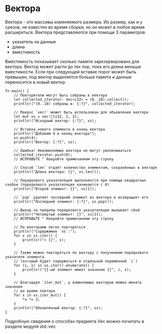 # Вектора

Вектора - это массивы изменяемого размера. Их размер, как и у 
срезов, не известен во время сборки, но он может в любое 
время расширяться. Вектора представляются при помощи 3 
параметров:

- указатель на данные
- длина
- вместимость

Вместимость показывает сколько памяти зарезервировано для 
вектора. Вектор может расти до тех пор, пока его длина меньше 
вместимости. Если при следующей вставке порог может быть 
превышен, под вектор выделяется больше памяти и данные переносятся в новый вектор.

```rust,editable,ignore,mdbook-runnable
fn main() {
    // Повторители могут быть собраны в вектора
    let collected_iterator: Vec<i32> = (0..10).collect();
    println!("(0..10) собраны в: {:?}", collected_iterator);

    // Макрос `vec!` может быть использован для объявления вектора
    let mut xs = vec![1i32, 2, 3];
    println!("Исходный вектор: {:?}", xs);

    // Вставка нового элемента в конец вектора
    println!("Добавим 4 в конец вектора");
    xs.push(4);
    println!("Вектор: {:?}", xs);

    // Ошибка! Неизменяемые вектора не могут увеличиваться
    collected_iterator.push(0);
    // ИСПРАВЬТЕ ^ Накройте примечанием эту строку

    // Способ `len` отдаёт количество элементом, сохранённых в векторе
    println!("Длина вектора: {}", xs.len());

    // Порядкового указателяция выполняется при помощи квадратных скобок (порядкового указателяция начинается с 0)
    println!("Второй элемент: {}", xs[1]);

    // `pop` удаляет последний элемент из вектора и возвращает его
    println!("Последний элемент: {:?}", xs.pop());

    // Выход за пределы порядкового указателяции вызывает сбой
    println!("Четвёртый элемент: {}", xs[3]);
    // ИСПРАВЬТЕ ^ Накройте примечанием эту строку

    // По векторами легко повторяться
    println!("Содержимое `xs`:");
    for x in xs.iter() {
        println!("> {}", x);
    }

    // Также можно повторяться по вектору с получением порядкового указателя элемента
    // (который будет содержаться в отдельной переменной `i`)
    for (i, x) in xs.iter().enumerate() {
        println!("{}-ый элемент имеет значение {}", i, x);
    }

    // Благодаря `iter_mut`, у изменяемых векторов можно менять значения
    // во время повтора
    for x in xs.iter_mut() {
        *x *= 3;
    }
    println!("Обновлённый вектор: {:?}", xs);
}
```

Подробную сведения о способах предмета Vec
можно почитать в разделе модуля std::vec
